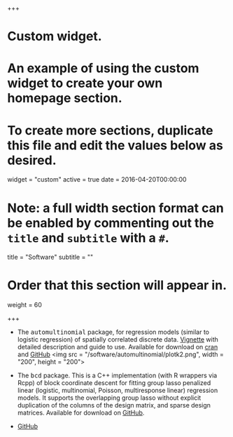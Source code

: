 +++
# Custom widget.
# An example of using the custom widget to create your own homepage section.
# To create more sections, duplicate this file and edit the values below as desired.
widget = "custom"
active = true
date = 2016-04-20T00:00:00

# Note: a full width section format can be enabled by commenting out the `title` and `subtitle` with a `#`.
title = "Software"
subtitle = ""

# Order that this section will appear in.
weight = 60

+++
* The <tt>automultinomial</tt> package, for regression models (similar to logistic regression) of spatially correlated discrete data.  [Vignette](/software/automultinomial/vignette.pdf) with detailed description and guide to use. Available for download on 
[cran](https://cran.r-project.org/web/packages/automultinomial/index.html) and   [GitHub](https://github.com/stephenberg/automultinomial) 
<img src = "/software/automultinomial/plotk2.png", width = "200", height = "200">

* The <tt>bcd</tt> package. This is a C++ implementation (with R wrappers via Rcpp) of block coordinate descent for fitting group lasso penalized linear (logistic, multinomial, Poisson, multiresponse linear) regression models. It supports the overlapping group lasso without explicit duplication of the columns of the design matrix, and sparse design matrices. Available for download on [GitHub](https://github.com/stephenberg/bcd).

* [GitHub](https://github.com/stephenberg)

